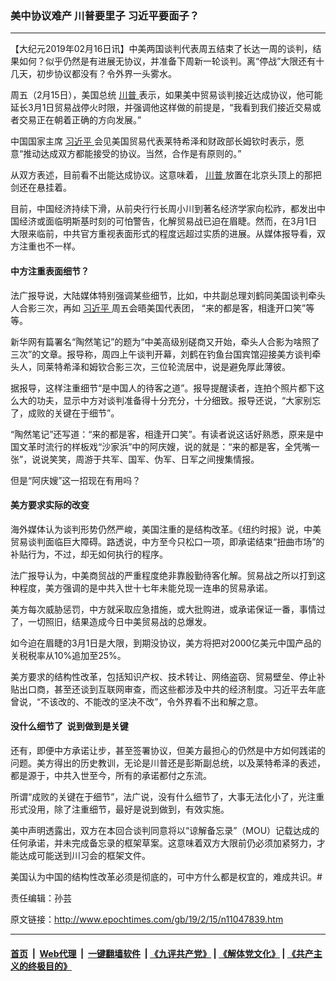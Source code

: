 ### 美中协议难产 川普要里子 习近平要面子？
------------------------

<p>
 【大纪元2019年02月16日讯】中美两国谈判代表周五结束了长达一周的谈判，结果如何？似乎仍然是有进展无协议，并准备下周新一轮谈判。离“停战”大限还有十几天，初步协议都没有？令外界一头雾水。
</p>
<p>
 周五（2月15日），美国总统
 <a href="http://www.epochtimes.com/gb/tag/%E5%B7%9D%E6%99%AE.html">
  川普
 </a>
 表示，如果美中贸易谈判接近达成协议，他可能延长3月1日贸易战停火时限，并强调他这样做的前提是，“我看到我们接近交易或者交易正在朝着正确的方向发展。”
</p>
<p>
 中国国家主席
 <a href="http://www.epochtimes.com/gb/tag/%E4%B9%A0%E8%BF%91%E5%B9%B3.html">
  习近平
 </a>
 会见美国贸易代表莱特希泽和财政部长姆钦时表示，愿意“推动达成双方都能接受的协议。当然，合作是有原则的。”
</p>
<p>
 从双方表述，目前看不出能达成协议。这意味着，
 <a href="http://www.epochtimes.com/gb/tag/%E5%B7%9D%E6%99%AE.html">
  川普
 </a>
 放置在北京头顶上的那把剑还在悬挂着。
</p>
<p>
 目前，中国经济持续下滑，从前央行行长周小川到著名经济学家向松祚，都发出中国经济或面临明斯基时刻的可怕警告，化解贸易战已迫在眉睫。然而，在3月1日大限来临前，中共官方重视表面形式的程度远超过实质的进展。从媒体报导看，双方注重也不一样。
</p>
<h4>
 中方注重表面细节？
</h4>
<p>
 法广报导说，大陆媒体特别强调某些细节，比如，中共副总理刘鹤同美国谈判牵头人合影三次，再如
 <a href="http://www.epochtimes.com/gb/tag/%E4%B9%A0%E8%BF%91%E5%B9%B3.html">
  习近平
 </a>
 周五会晤美国代表团， “来的都是客，相逢开口笑”等等。
</p>
<p>
 新华网有篇署名“陶然笔记”的题为“中美高级别磋商又开始，牵头人合影为啥照了三次”的文章。报导称，周四上午谈判开幕，刘鹤在钓鱼台国宾馆迎接美方谈判牵头人，同莱特希泽和姆钦合影三次，三位轮流居中，说是避免厚此薄彼。
</p>
<p>
 据报导，这样注重细节“是中国人的待客之道”。报导提醒读者，连拍个照片都下这么大的功夫，显示中方对谈判准备得十分充分，十分细致。报导还说，“大家别忘了，成败的关键在于细节”。
</p>
<p>
 “陶然笔记”还写道：“来的都是客，相逢开口笑”。有读者说这话好熟悉，原来是中国文革时流行的样板戏“沙家浜”中的阿庆嫂，说的就是：“来的都是客，全凭嘴一张”，说说笑笑，周游于共军、国军、伪军、日军之间搜集情报。
</p>
<p>
 但是“阿庆嫂”这一招现在有用吗？
</p>
<h4>
 美方要求实际的改变
</h4>
<p>
 海外媒体认为谈判形势仍然严峻，美国注重的是结构改革。《纽约时报》说，中美贸易谈判面临巨大障碍。路透说，中方至今只松口一项，即承诺结束“扭曲市场”的补贴行为，不过，却无如何执行的程序。
</p>
<p>
 法广报导认为，中美商贸战的严重程度绝非靠殷勤待客化解。贸易战之所以打到这种程度，美方强调的是中共入世十七年未能兑现一连串的贸易承诺。
</p>
<p>
 美方每次威胁惩罚，中方就采取应急措施，或大批购进，或承诺保证一番，事情过了，一切照旧，结果造成今日中美贸易战的总爆发。
</p>
<p>
 如今迫在眉睫的3月1日是大限，到期没协议，美方将把对2000亿美元中国产品的关税税率从10%追加至25%。
</p>
<p>
 美方要求的结构性改革，包括知识产权、技术转让、网络盗窃、贸易壁垒、停止补贴出口商，甚至还谈到互联网审查，而这些都涉及中共的经济制度。习近平去年底曾说，“不该改的、不能改的坚决不改”，令外界看不出和解之意。
</p>
<h4>
 没什么细节了  说到做到是关键
</h4>
<p>
 还有，即便中方承诺让步，甚至签署协议，但美方最担心的仍然是中方如何践诺的问题。美方得出的历史教训，无论是川普还是彭斯副总统，以及莱特希泽的表述，都是源于，中共入世至今，所有的承诺都付之东流。
</p>
<p>
 所谓“成败的关键在于细节”，法广说，没有什么细节了，大事无法化小了，光注重形式没用，除了注重细节，最好是说到做到，有效实施。
</p>
<p>
 美中声明透露出，双方在本回合谈判同意将以“谅解备忘录”（MOU）记载达成的任何承诺，并未完成备忘录的框架草案。这意味着双方大限前仍必须加紧努力，才能达成可能送到川习会的框架文件。
</p>
<p>
 美国认为中国的结构性改革必须是彻底的，可中方什么都是权宜的，难成共识。#
</p>
<p>
 责任编辑：孙芸
</p>

原文链接：http://www.epochtimes.com/gb/19/2/15/n11047839.htm


------------------------
#### [首页](https://github.com/gfw-breaker/banned-news/blob/master/README.md) &nbsp;|&nbsp; [Web代理](https://github.com/labour-camp/helloworld) &nbsp;|&nbsp; [一键翻墙软件](https://github.com/gfw-breaker/nogfw/blob/master/README.md) &nbsp;| [《九评共产党》](https://github.com/gfw-breaker/9ping.md/blob/master/README.md#九评之一评共产党是什么) | [《解体党文化》](https://github.com/gfw-breaker/jtdwh.md/blob/master/README.md) | [《共产主义的终极目的》](https://github.com/gfw-breaker/gczydzjmd.md/blob/master/README.md)

